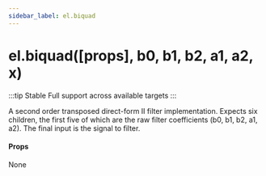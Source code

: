 ```yaml
---
sidebar_label: el.biquad
---
```


# el.biquad([props], b0, b1, b2, a1, a2, x)

:::tip Stable
Full support across available targets
:::

A second order transposed direct-form II filter implementation. Expects six children,
the first five of which are the raw filter coefficients (b0, b1, b2, a1, a2). The final
input is the signal to filter.

#### Props

None

